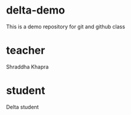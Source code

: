 # delta-demo
This is a demo repository for git and github class

# teacher
Shraddha Khapra

# student
Delta student
